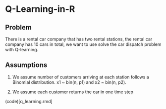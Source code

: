 # Q-Learning-in-R

## Problem
There is a rental car company that has two rental stations, the rental car company has 10 cars in total, we want to use solve the car dispatch problem with Q-learning. 

## Assumptions
1. We assume number of customers arriving at each station follows a Binomial distribution. x1 ~ bin(n, p1) and x2 ~ bin(n, p2). 

2. We assume each customer returns the car in one time step

(code)[q_learning.rmd]
